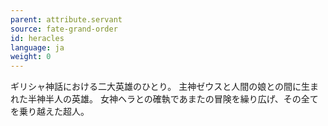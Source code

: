 ```yaml
---
parent: attribute.servant
source: fate-grand-order
id: heracles
language: ja
weight: 0
---
```


ギリシャ神話における二大英雄のひとり。
主神ゼウスと人間の娘との間に生まれた半神半人の英雄。
女神ヘラとの確執であまたの冒険を繰り広げ、その全てを乗り越えた超人。
